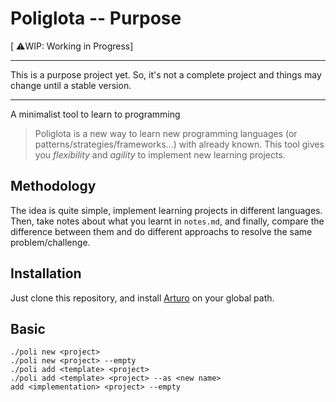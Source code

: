 # Poliglota -- Purpose

[ ⚠️WIP: Working in Progress]

---
This is a purpose project yet.
So, it's not a complete project
and things may change until a stable version.

---

A minimalist tool to learn to programming

> Poliglota is a new way to learn new programming languages
> (or patterns/strategies/frameworks...) with already known.
> This tool gives you *flexibility* and *agility*
> to implement new learning projects.

## Methodology
The idea is quite simple,
implement learning projects in different languages.
Then, take notes about what you learnt in `notes.md`,
and finally, compare the difference between them
and do different approachs to resolve the same problem/challenge.

## Installation
Just clone this repository, and install [Arturo](https://github.com/arturo-lang/arturo#installation) on your global path.

## Basic

```
./poli new <project>
./poli new <project> --empty
./poli add <template> <project>
./poli add <template> <project> --as <new name>
add <implementation> <project> --empty
```
